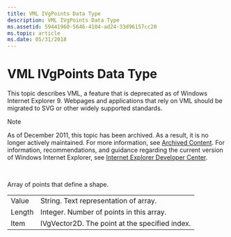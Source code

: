 ```yaml
---
title: VML IVgPoints Data Type
description: VML IVgPoints Data Type
ms.assetid: 59441960-5646-4104-ad24-33d96157cc20
ms.topic: article
ms.date: 05/31/2018
---
```


# VML IVgPoints Data Type

This topic describes VML, a feature that is deprecated as of Windows Internet Explorer 9. Webpages and applications that rely on VML should be migrated to SVG or other widely supported standards.

> [!Note]  
> As of December 2011, this topic has been archived. As a result, it is no longer actively maintained. For more information, see [Archived Content](/previous-versions/windows/internet-explorer/ie-developer/). For information, recommendations, and guidance regarding the current version of Windows Internet Explorer, see [Internet Explorer Developer Center](https://msdn.microsoft.com/ie/).

 

Array of points that define a shape.



|        |                                                |
|--------|------------------------------------------------|
| Value  | String. Text representation of array.          |
| Length | Integer. Number of points in this array.       |
| Item   | IVgVector2D. The point at the specified index. |



 

 

 